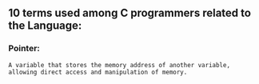 ## 10 terms used among C programmers related to the Language:

### Pointer:
    A variable that stores the memory address of another variable, 
    allowing direct access and manipulation of memory.
